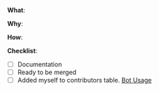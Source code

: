 <!--
Thanks for your interest in the project. Bugs filed and PRs submitted are appreciated!

Please make sure that you are familiar with and follow the [Code of Conduct](https://allcontributors.org/docs/en/project/code-of-conduct) for this project.

Also, please make sure you're familiar with and follow the instructions in the
[contributing guidelines](https://github.com/all-contributors/all-contributors/blob/master/CONTRIBUTING.md) (found in the CONTRIBUTING.md file).

If you're new to contributing to open source projects, you might find this free
video course helpful: http://kcd.im/pull-request

Please fill out the information below to expedite the review and (hopefully)
merge of your pull request!
-->

<!-- What changes are being made? (What feature/bug is being fixed here?)

e.g. Fixes #0

Check this [list](https://help.github.com/en/articles/closing-issues-using-keywords) of valid keywords.
 -->
**What**:

<!-- Why are these changes necessary? -->
**Why**:

<!-- How were these changes implemented? -->
**How**:

<!-- Have you done all of these things?  -->
**Checklist**:
<!-- add "N/A" to the end of each line that's irrelevant to your changes -->
<!-- to check an item, place an "x" in the box like so: "- [x] Documentation" -->
- [ ] Documentation
- [ ] Ready to be merged <!-- In your opinion, is this ready to be merged as soon as it's reviewed? -->
- [ ] Added myself to contributors table. <!-- this is optional, see the contributing guidelines for instructions -->
[Bot Usage](https://allcontributors.org/docs/en/bot/installation#3-update-your-contributing-documentation)

<!-- feel free to add additional comments -->
